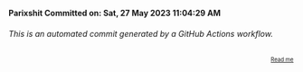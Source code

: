 **Parixshit Committed on: Sat, 27 May 2023 11:04:29 AM** <!-- c369fc9f-e93b-4d37-a71c-7a7cdbd29b70 -->

###### This is an automated commit generated by a GitHub Actions workflow.

<div align="right"><sub><sup><a href="https://github.com/Parixshit/AutoCommit.git">Read me</a></sup></sub></div>
